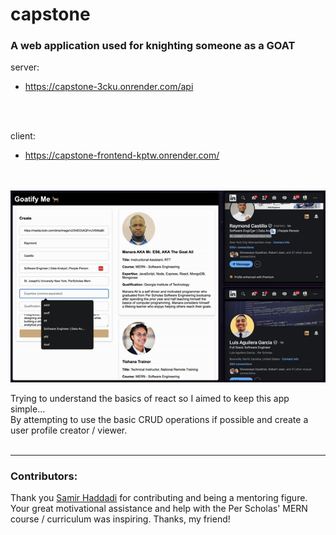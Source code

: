 # capstone #

### A web application used for knighting someone as a GOAT ###

server:
- https://capstone-3cku.onrender.com/api
<br>
<br>

client:
- https://capstone-frontend-kptw.onrender.com/
<br>
<br>

<a href="https://youtu.be/ZtyMQxgS7PA" targ="_blank">
  <img src="./client/assets/goatifyMe_00.gif" />
</a>

Trying to understand the basics of react so I aimed to keep this app simple...<br>
By attempting to use the basic CRUD operations if possible and create a user profile creator / viewer.
<br>
<br>

<hr>

### Contributors: ###
Thank you <a href="https://www.linkedin.com/in/samir-haddadi-a939171b0?miniProfileUrn=urn%3Ali%3Afs_miniProfile%3AACoAADFB8k8B2lOjv6Zwvx1bFCacpSM_urMM14s&lipi=urn%3Ali%3Apage%3Ad_flagship3_search_srp_people%3B8awx9MeUTK6%2FveXJK7y%2B7A%3D%3D">Samir Haddadi</a> for contributing and being a mentoring figure. Your great motivational assistance and help with the Per Scholas' MERN course / curriculum was inspiring. Thanks, my friend!